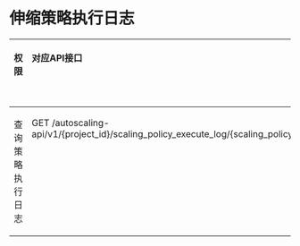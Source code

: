 # 伸缩策略执行日志<a name="as_07_0206"></a>

<a name="table199783292520"></a>
<table><thead align="left"><tr id="row397842910511"><th class="cellrowborder" valign="top" width="17.820000000000004%" id="mcps1.1.6.1.1"><p id="p15782041099"><a name="p15782041099"></a><a name="p15782041099"></a>权限</p>
</th>
<th class="cellrowborder" valign="top" width="40.080000000000005%" id="mcps1.1.6.1.2"><p id="p116571155977"><a name="p116571155977"></a><a name="p116571155977"></a>对应API接口</p>
</th>
<th class="cellrowborder" valign="top" width="15.46%" id="mcps1.1.6.1.3"><p id="p17522185717013"><a name="p17522185717013"></a><a name="p17522185717013"></a>授权项</p>
</th>
<th class="cellrowborder" valign="top" width="15.660000000000002%" id="mcps1.1.6.1.4"><p id="p1820911553480"><a name="p1820911553480"></a><a name="p1820911553480"></a>IAM项目</p>
<p id="p14209185534811"><a name="p14209185534811"></a><a name="p14209185534811"></a>(Project)</p>
</th>
<th class="cellrowborder" valign="top" width="10.98%" id="mcps1.1.6.1.5"><p id="p920917552480"><a name="p920917552480"></a><a name="p920917552480"></a>企业项目</p>
<p id="p1320935511488"><a name="p1320935511488"></a><a name="p1320935511488"></a>(Enterprise Project)</p>
</th>
</tr>
</thead>
<tbody><tr id="row14978112917515"><td class="cellrowborder" valign="top" width="17.820000000000004%" headers="mcps1.1.6.1.1 "><p id="p1953272912176"><a name="p1953272912176"></a><a name="p1953272912176"></a>查询策略执行日志</p>
</td>
<td class="cellrowborder" valign="top" width="40.080000000000005%" headers="mcps1.1.6.1.2 "><p id="p1297815291656"><a name="p1297815291656"></a><a name="p1297815291656"></a>GET /autoscaling-api/v1/{project_id}/scaling_policy_execute_log/{scaling_policy_id}</p>
</td>
<td class="cellrowborder" valign="top" width="15.46%" headers="mcps1.1.6.1.3 "><p id="p179781429659"><a name="p179781429659"></a><a name="p179781429659"></a>as:policyExecuteLogs:list</p>
</td>
<td class="cellrowborder" valign="top" width="15.660000000000002%" headers="mcps1.1.6.1.4 "><p id="p936118804910"><a name="p936118804910"></a><a name="p936118804910"></a>√</p>
</td>
<td class="cellrowborder" valign="top" width="10.98%" headers="mcps1.1.6.1.5 "><p id="p728811916449"><a name="p728811916449"></a><a name="p728811916449"></a>√</p>
</td>
</tr>
</tbody>
</table>

